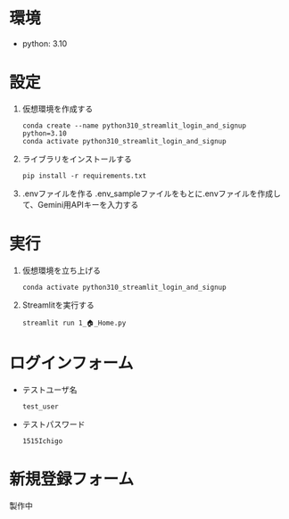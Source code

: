 # 環境
* python: 3.10


# 設定
1. 仮想環境を作成する
    ```
    conda create --name python310_streamlit_login_and_signup python=3.10
    conda activate python310_streamlit_login_and_signup
    ```

2. ライブラリをインストールする 
    ```
    pip install -r requirements.txt
    ```

3. .envファイルを作る
    .env_sampleファイルをもとに.envファイルを作成して、Gemini用APIキーを入力する  


# 実行
1. 仮想環境を立ち上げる
    ```
    conda activate python310_streamlit_login_and_signup
    ```

2. Streamlitを実行する
    ```
    streamlit run 1_🏠_Home.py
    ```


# ログインフォーム
* テストユーザ名
    ```
    test_user
    ```

* テストパスワード
    ```
    1515Ichigo
    ```

# 新規登録フォーム
製作中